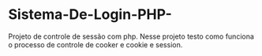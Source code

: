 # Sistema-De-Login-PHP-
Projeto de controle de sessão com php. Nesse projeto testo como funciona o processo de controle de cooker e cookie e session.
